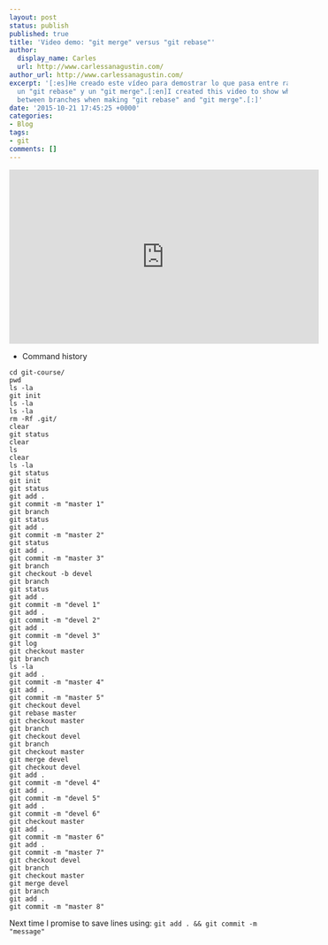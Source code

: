 ```yaml
---
layout: post
status: publish
published: true
title: 'Video demo: "git merge" versus "git rebase"'
author:
  display_name: Carles
  url: http://www.carlessanagustin.com/
author_url: http://www.carlessanagustin.com/
excerpt: '[:es]He creado este vídeo para demostrar lo que pasa entre ramas al hacer
  un "git rebase" y un "git merge".[:en]I created this video to show what happens
  between branches when making "git rebase" and "git merge".[:]'
date: '2015-10-21 17:45:25 +0000'
categories:
- Blog
tags:
- git
comments: []
---
```

<iframe width="560" height="315" src="https://www.youtube.com/embed/RiAXlo-z7NI" frameborder="0" allow="accelerometer; autoplay; encrypted-media; gyroscope; picture-in-picture" allowfullscreen></iframe>

* Command history

```shell
cd git-course/
pwd
ls -la
git init
ls -la
ls -la
rm -Rf .git/
clear
git status
clear
ls
clear
ls -la
git status
git init
git status
git add .
git commit -m "master 1"
git branch
git status
git add . 
git commit -m "master 2"
git status
git add . 
git commit -m "master 3"
git branch
git checkout -b devel
git branch
git status
git add . 
git commit -m "devel 1"
git add . 
git commit -m "devel 2"
git add . 
git commit -m "devel 3"
git log
git checkout master
git branch
ls -la
git add . 
git commit -m "master 4"
git add . 
git commit -m "master 5"
git checkout devel
git rebase master
git checkout master
git branch
git checkout devel
git branch
git checkout master
git merge devel
git checkout devel
git add . 
git commit -m "devel 4"
git add . 
git commit -m "devel 5"
git add . 
git commit -m "devel 6"
git checkout master
git add . 
git commit -m "master 6"
git add . 
git commit -m "master 7"
git checkout devel
git branch
git checkout master
git merge devel
git branch
git add . 
git commit -m "master 8"
```

Next time I promise to save lines using: `git add . && git commit -m "message"`
